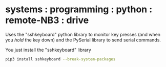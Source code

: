 # systems : programming : python : remote-NB3 : drive

Uses the "sshkeyboard" python library to monitor key presses (and when you *hold* the key down) and the PySerial library to send serial commands.

You just install the "sshkeyboard" library

```bash
pip3 install sshkeyboard --break-system-packages
```